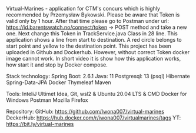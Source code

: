 Virtual-Marines - application for CTM's concurs which is highly recommended by Przemysław Bykowski.
Please be aware that Token is valid only by 1 hour. After that time please go to Postman under url:
https://id.barentswatch.no/connect/token -> POST method and take a new one.
Next change this Token in TrackService.java Class in 28 line. 
This application shows a line from start to destination. A red circle belongs to start point and yellow to the 
destination point.
This project has been uploaded in Github and Dockerhub. However, without correct Token docker image cannot work.
In short video it is show how this application works, how start it and stop by Docker compose. 

Stack technology:
Spring Boot: 2.6.1
Java: 11
Postgresql: 13 (psql)
Hibernate
Spring-Data-JPA
Docker
Thymeleaf
Maven

Tools:
InteliJ Ultimet Idea,
Git,
wsl2 & Ubuntu 20.04 LTS & CMD
Docker for Windows
Postman
Mozilla Firefox

Repository:
GitHub: https://github.com/Iwona007/virtual-marines
DeckerHub: https://hub.docker.com/r/iwona007/virtualmarines/tags
YT: https://bit.ly/virtual-marines
